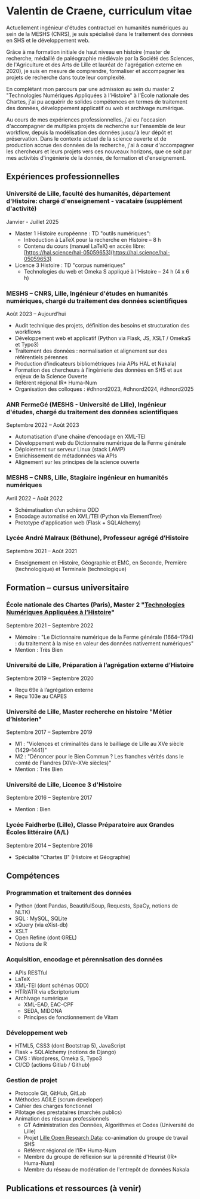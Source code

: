 # Valentin de Craene, curriculum vitae

Actuellement ingénieur d'études contractuel en humanités numériques au sein de la MESHS (CNRS), je suis spécialisé dans le traitement des données en SHS et le développement web.

Grâce à ma formation initiale de haut niveau en histoire (master de recherche, médaillé de paléographie médiévale par la Société des Sciences, de l'Agriculture et des Arts de Lille et lauréat de l'agrégation externe en 2020), je suis en mesure de comprendre, formaliser et accompagner les projets de recherche dans toute leur complexité.

En complétant mon parcours par une admission au sein du master 2 "Technologies Numériques Appliquées à l'Histoire" à l'École nationale des Chartes, j'ai pu acquérir de solides compétences en termes de traitement des données, développement applicatif ou web et archivage numérique.

Au cours de mes expériences professionnelles, j'ai eu l'occasion d'accompagner de multiples projets de recherche sur l'ensemble de leur workflow, depuis la modélisation des données jusqu'à leur dépôt et préservation. Dans le contexte actuel de la science ouverte et de production accrue des données de la recherche, j'ai à cœur d'accompagner les chercheurs et leurs projets vers ces nouveaux horizons, que ce soit par mes activités d'ingénierie de la donnée, de formation et d'enseignement.

## Expériences professionnelles

### Université de Lille, faculté des humanités, département d'Histoire: chargé d'enseignement - vacataire (supplément d'activité)
Janvier - Juillet 2025
- Master 1 Histoire européenne : TD "outils numériques":
   - Introduction à LaTeX pour la recherche en Histoire – 8 h
   - Contenu du cours (manuel LaTeX) en accès libre: [https://hal.science/hal-05059653](https://hal.science/hal-05059653)
- Licence 3 Histoire : TD "corpus numériques"
   - Technologies du web et Omeka S appliqué à l'Histoire – 24 h (4 x 6 h)

### MESHS – CNRS, Lille, Ingénieur d'études en humanités numériques, chargé du traitement des données scientifiques
Août 2023 – Aujourd’hui
- Audit technique des projets, définition des besoins et structuration des workflows
- Développement web et applicatif (Python via Flask, JS, XSLT / OmekaS et Typo3)
- Traitement des données : normalisation et alignement sur des référentiels pérennes
- Production d'indicateurs bibliométriques (via APIs HAL et Nakala)
- Formation des chercheurs à l'ingénierie des données en SHS et aux enjeux de la Science Ouverte
- Référent régional IR\* Huma-Num
- Organisation des colloques : \#dhnord2023, \#dhnord2024, \#dhnord2025

### ANR FermeGé (MESHS - Université de Lille), Ingénieur d'études, chargé du traitement des données scientifiques
Septembre 2022 – Août 2023
- Automatisation d'une chaîne d’encodage en XML-TEI
- Développement web du Dictionnaire numérique de la Ferme générale
- Déploiement sur serveur Linux (stack LAMP)
- Enrichissement de métadonnées via APIs
- Alignement sur les principes de la science ouverte

### MESHS – CNRS, Lille, Stagiaire ingénieur en humanités numériques
Avril 2022 – Août 2022
- Schématisation d’un schéma ODD
- Encodage automatisé en XML/TEI (Python via ElementTree)
- Prototype d'application web (Flask + SQLAlchemy)

### Lycée André Malraux (Béthune), Professeur agrégé d’Histoire
Septembre 2021 – Août 2021
- Enseignement en Histoire, Géographie et EMC, en Seconde, Première (technologique) et Terminale (technologique)

## Formation – cursus universitaire

### École nationale des Chartes (Paris), Master 2 "[Technologies Numériques Appliquées à l’Histoire](https://www.chartes.psl.eu/sites/default/files/public/media/document/2024-09/maquette-m2-tnah_2024.pdf)"
Septembre 2021 – Septembre 2022
- Mémoire : "Le Dictionnaire numérique de la Ferme générale (1664–1794) : du traitement à la mise en valeur des données nativement numériques"
- Mention : Très Bien

### Université de Lille, Préparation à l’agrégation externe d’Histoire
Septembre 2019 – Septembre 2020
- Reçu 69e à l’agrégation externe
- Reçu 103e au CAPES

### Université de Lille, Master recherche en histoire "Métier d’historien"
Septembre 2017 – Septembre 2019
- M1 : "Violences et criminalités dans le bailliage de Lille au XVe siècle (1429–1441)"
- M2 : "Dénoncer pour le Bien Commun ? Les franches vérités dans le comté de Flandres (XIVe–XVe siècles)"
- Mention : Très Bien

### Université de Lille, Licence 3 d'Histoire
Septembre 2016 – Septembre 2017
- Mention : Bien

### Lycée Faidherbe (Lille), Classe Préparatoire aux Grandes Écoles littéraire (A/L)
Septembre 2014 – Septembre 2016
- Spécialité "Chartes B" (Histoire et Géographie)

## Compétences

### Programmation et traitement des données
- Python (dont Pandas, BeautifulSoup, Requests, SpaCy, notions de NLTK)
- SQL : MySQL, SQLite
- xQuery (via eXist-db)
- XSLT
- Open Refine (dont GREL)
- Notions de R

### Acquisition, encodage et pérennisation des données
- APIs RESTful
- LaTeX
- XML-TEI (dont schémas ODD)
- HTR/ATR via eScriptorium
- Archivage numérique
   - XML-EAD, EAC-CPF
   - SEDA, MIDONA
   - Principes de fonctionnement de Vitam

### Développement web
- HTML5, CSS3 (dont Bootstrap 5), JavaScript
- Flask + SQLAlchemy (notions de Django)
- CMS : Wordpress, Omeka S, Typo3
- CI/CD (actions Gitlab / Github)

### Gestion de projet
- Protocole Git, GitHub, GitLab
- Méthodes AGILE (scrum developer)
- Cahier des charges fonctionnel
- Pilotage des prestataires (marchés publics)
- Animation des réseaux professionnels
   - GT Administration des Données, Algorithmes et Codes (Université de Lille)
   - Projet [Lille Open Research Data](https://recherche.data.gouv.fr/fr/page/lord-lille-open-research-data-2): co-animation du groupe de travail SHS
   - Référent régional de l’IR\* Huma-Num
   - Membre du groupe de réflexion sur la pérennité d'Heurist (IR\* Huma-Num)
   - Membre du réseau de modération de l'entrepôt de données Nakala

## Publications et ressources (à venir)
